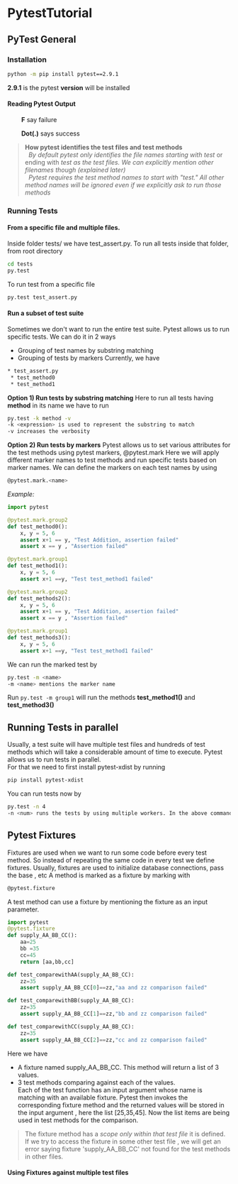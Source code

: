 # PytestTutorial
## PyTest General
### Installation
```bash
python -m pip install pytest==2.9.1
```
**2.9.1** is the pytest **version** will be installed

#### Reading Pytest Output

&nbsp; &nbsp; &nbsp; &nbsp; **F** say failure

&nbsp; &nbsp; &nbsp; &nbsp; **Dot(.)** says success

>**How pytest identifies the test files and test methods**  
>&nbsp; _By default pytest only identifies the file names starting with test_ or ending with _test as the test files. We can explicitly mention other filenames though (explained later)_  
>&nbsp; _Pytest requires the test method names to start with "test." All other method names will be ignored even if we explicitly ask to run those methods_

### Running Tests
#### From a specific file and multiple files.
Inside folder tests/ we have test_assert.py. To run all tests inside that folder, from root directory
```bash
cd tests
py.test 
```

To run test from a specific file
```bash
py.test test_assert.py
```
#### Run a subset of test suite
Sometimes we don't want to run the entire test suite. Pytest allows us to run specific tests. We can do it in 2 ways  
* Grouping of test names by substring matching  
* Grouping of tests by markers
Currently, we have
```bash  
* test_assert.py
 * test_method0
 * test_method1
```
**Option 1) Run tests by substring matching**
Here to run all tests having **method** in its name we have to run
```bash  
py.test -k method -v
-k <expression> is used to represent the substring to match
-v increases the verbosity
```
**Option 2) Run tests by markers**
Pytest allows us to set various attributes for the test methods using pytest markers, @pytest.mark
Here we will apply different marker names to test methods and run specific tests based on marker names. We can define the markers on each test names by using
```bash  
@pytest.mark.<name>
```
_Example:_
```python  
import pytest

@pytest.mark.group2
def test_method0():
	x, y = 5, 6
	assert x+1 == y, "Test Addition, assertion failed"
	assert x == y , "Assertion failed"

@pytest.mark.group1
def test_method1():
	x, y = 5, 6
	assert x+1 ==y, "Test test_method1 failed"

@pytest.mark.group2
def test_methods2():
	x, y = 5, 6
	assert x+1 == y, "Test Addition, assertion failed"
	assert x == y , "Assertion failed"

@pytest.mark.group1
def test_methods3():
	x, y = 5, 6
	assert x+1 ==y, "Test test_method1 failed"
```
We can run the marked test by
```bash  
py.test -m <name>
-m <name> mentions the marker name
```
Run `py.test -m group1` will run the methods **test_method1()** and **test_method3()**

## Running Tests in parallel
Usually, a test suite will have multiple test files and hundreds of test methods which will take a considerable amount of time to execute. Pytest allows us to run tests in parallel.  
For that we need to first install pytest-xdist by running
```bash  
pip install pytest-xdist
```  
You can run tests now by
```bash  
py.test -n 4  
-n <num> runs the tests by using multiple workers. In the above command, there will be 4 workers to run the test
```

## Pytest Fixtures
Fixtures are used when we want to run some code before every test method. So instead of repeating the same code in every test we define fixtures. Usually, fixtures are used to initialize database connections, pass the base , etc
A method is marked as a fixture by marking with
```bash
@pytest.fixture
```  
A test method can use a fixture by mentioning the fixture as an input parameter.
```python
import pytest
@pytest.fixture
def supply_AA_BB_CC():
	aa=25
	bb =35
	cc=45
	return [aa,bb,cc]

def test_comparewithAA(supply_AA_BB_CC):
	zz=35
	assert supply_AA_BB_CC[0]==zz,"aa and zz comparison failed"

def test_comparewithBB(supply_AA_BB_CC):
	zz=35
	assert supply_AA_BB_CC[1]==zz,"bb and zz comparison failed"

def test_comparewithCC(supply_AA_BB_CC):
	zz=35
	assert supply_AA_BB_CC[2]==zz,"cc and zz comparison failed"
```
Here we have
* A fixture named supply_AA_BB_CC. This method will return a list of 3 values.  
* 3 test methods comparing against each of the values.  
Each of the test function has an input argument whose name is matching with an available fixture. Pytest then invokes the corresponding fixture method and the returned values will be stored in the input argument , here the list [25,35,45]. Now the list items are being used in test methods for the comparison.  
> The fixture method has a _scope only within that test file_ it is defined. If we try to access the fixture in some other test file , we will get an error saying fixture 'supply_AA_BB_CC' not found for the test methods in other files.

#### Using Fixtures against multiple test files 